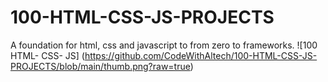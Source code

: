 # 100-HTML-CSS-JS-PROJECTS
A foundation for html, css and javascript to from zero to frameworks.
![100 HTML- CSS- JS]
(https://github.com/CodeWithAltech/100-HTML-CSS-JS-PROJECTS/blob/main/thumb.png?raw=true)
